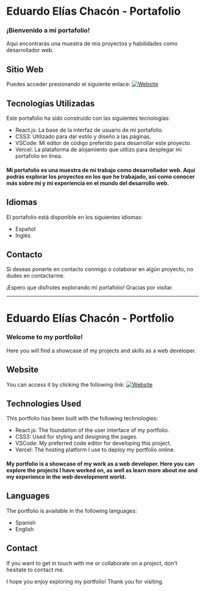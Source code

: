 # Eduardo Elías Chacón - Portafolio

### ¡Bienvenido a mi portafolio!
Aquí encontrarás una muestra de mis proyectos y habilidades como desarrollador web.

## Sitio Web
Puedes acceder presionando el siguiente enlace: [![Website](https://img.shields.io/badge/Website-%23000000.svg?style=for-the-badge&logo=web&logoColor=white)](https://eduardoeliaschacon-portfolio.vercel.app/)

## Tecnologías Utilizadas
Este portafolio ha sido construido con las siguientes tecnologías:

- React.js: La base de la interfaz de usuario de mi portafolio.
- CSS3: Utilizado para dar estilo y diseño a las páginas.
- VSCode: Mi editor de código preferido para desarrollar este proyecto.
- Vercel: La plataforma de alojamiento que utilizo para desplegar mi portafolio en línea.

#### Mi portafolio es una muestra de mi trabajo como desarrollador web. Aquí podrás explorar los proyectos en los que he trabajado, así como conocer más sobre mí y mi experiencia en el mundo del desarrollo web.

## Idiomas

El portafolio está disponible en los siguientes idiomas:
- Español
- Inglés

## Contacto

Si deseas ponerte en contacto conmigo o colaborar en algún proyecto, no dudes en contactarme.

¡Espero que disfrutes explorando mi portafolio! Gracias por visitar.



---
# Eduardo Elías Chacón - Portfolio

### Welcome to my portfolio!
Here you will find a showcase of my projects and skills as a web developer.

## Website
You can access it by clicking the following link: [![Website](https://img.shields.io/badge/Website-%23000000.svg?style=for-the-badge&logo=web&logoColor=white)](https://eduardoeliaschacon-portfolio.vercel.app/)

## Technologies Used
This portfolio has been built with the following technologies:

- React.js: The foundation of the user interface of my portfolio.
- CSS3: Used for styling and designing the pages.
- VSCode: My preferred code editor for developing this project.
- Vercel: The hosting platform I use to deploy my portfolio online.

#### My portfolio is a showcase of my work as a web developer. Here you can explore the projects I have worked on, as well as learn more about me and my experience in the web development world.

## Languages

The portfolio is available in the following languages:
- Spanish
- English

## Contact

If you want to get in touch with me or collaborate on a project, don't hesitate to contact me.

I hope you enjoy exploring my portfolio! Thank you for visiting.
